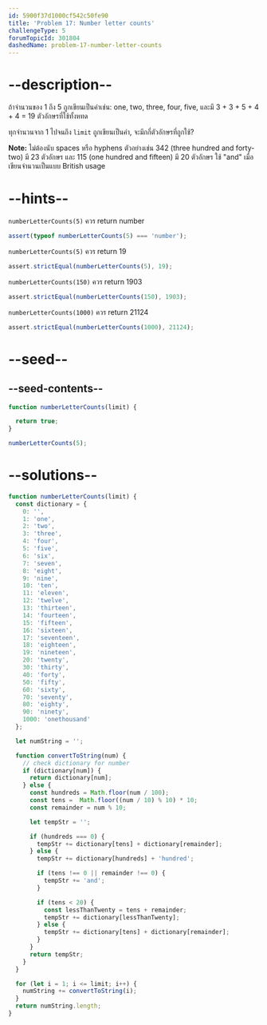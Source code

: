 ```yaml
---
id: 5900f37d1000cf542c50fe90
title: 'Problem 17: Number letter counts'
challengeType: 5
forumTopicId: 301804
dashedName: problem-17-number-letter-counts
---
```


# --description--

ถ้าจำนวนของ 1 ถึง 5 ถูกเขียนเป็นคำเช่น: one, two, three, four, five, และมี 3 + 3 + 5 + 4 + 4 = 19 ตัวอักษรที่ใช้ทั้งหทด

ทุกจำนวนจาก 1 ไปจนถึง `limit` ถูกเขียนเป็นคำ, จะมีกกี่ตัวอักษรที่ถูกใช้?

**Note:** ไม่ต้องนับ spaces หรือ hyphens ตัวอย่างเช่น 342 (three hundred and forty-two) มี 23 ตัวอักษร และ 115 (one hundred and fifteen) มี 20 ตัวอักษร ใช้ "and" เมื่อเขียนจำนวนเป็นแบบ British usage

# --hints--

`numberLetterCounts(5)` ควร return number

```js
assert(typeof numberLetterCounts(5) === 'number');
```

`numberLetterCounts(5)` ควร return 19

```js
assert.strictEqual(numberLetterCounts(5), 19);
```

`numberLetterCounts(150)` ควร return 1903

```js
assert.strictEqual(numberLetterCounts(150), 1903);
```

`numberLetterCounts(1000)` ควร return 21124

```js
assert.strictEqual(numberLetterCounts(1000), 21124);
```

# --seed--

## --seed-contents--

```js
function numberLetterCounts(limit) {

  return true;
}

numberLetterCounts(5);
```

# --solutions--

```js
function numberLetterCounts(limit) {
  const dictionary = {
    0: '',
    1: 'one',
    2: 'two',
    3: 'three',
    4: 'four',
    5: 'five',
    6: 'six',
    7: 'seven',
    8: 'eight',
    9: 'nine',
    10: 'ten',
    11: 'eleven',
    12: 'twelve',
    13: 'thirteen',
    14: 'fourteen',
    15: 'fifteen',
    16: 'sixteen',
    17: 'seventeen',
    18: 'eighteen',
    19: 'nineteen',
    20: 'twenty',
    30: 'thirty',
    40: 'forty',
    50: 'fifty',
    60: 'sixty',
    70: 'seventy',
    80: 'eighty',
    90: 'ninety',
    1000: 'onethousand'
  };

  let numString = '';

  function convertToString(num) {
    // check dictionary for number
    if (dictionary[num]) {
      return dictionary[num];
    } else {
      const hundreds = Math.floor(num / 100);
      const tens =  Math.floor((num / 10) % 10) * 10;
      const remainder = num % 10;

      let tempStr = '';

      if (hundreds === 0) {
        tempStr += dictionary[tens] + dictionary[remainder];
      } else {
        tempStr += dictionary[hundreds] + 'hundred';

        if (tens !== 0 || remainder !== 0) {
          tempStr += 'and';
        }

        if (tens < 20) {
          const lessThanTwenty = tens + remainder;
          tempStr += dictionary[lessThanTwenty];
        } else {
          tempStr += dictionary[tens] + dictionary[remainder];
        }
      }
      return tempStr;
    }
  }

  for (let i = 1; i <= limit; i++) {
    numString += convertToString(i);
  }
  return numString.length;
}
```
